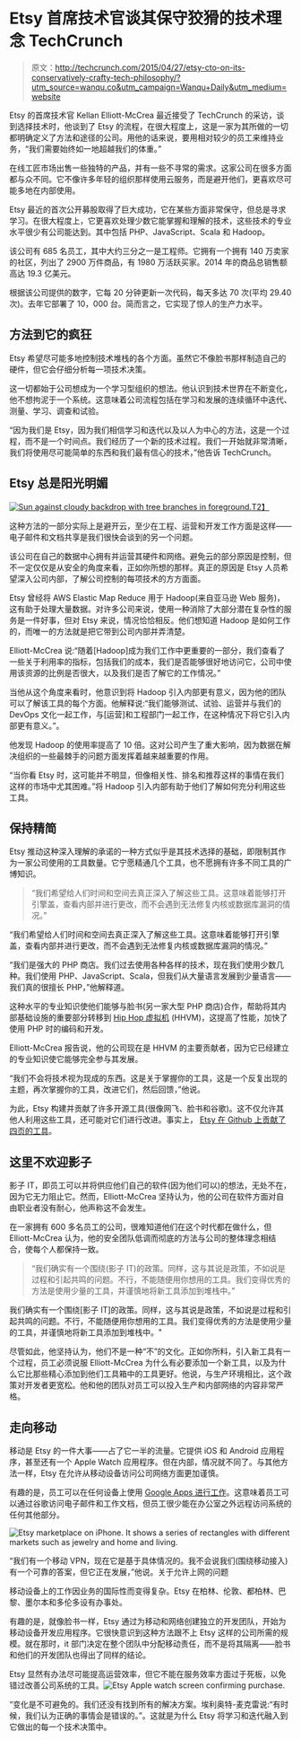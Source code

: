 # Etsy 首席技术官谈其保守狡猾的技术理念 TechCrunch

> 原文：<http://techcrunch.com/2015/04/27/etsy-cto-on-its-conservatively-crafty-tech-philosophy/?utm_source=wanqu.co&utm_campaign=Wanqu+Daily&utm_medium=website>

Etsy 的首席技术官 Kellan Elliott-McCrea 最近接受了 TechCrunch 的采访，谈到选择技术时，他谈到了 Etsy 的流程，在很大程度上，这是一家为其所做的一切都明确定义了方法和途径的公司。用他的话来说，要用相对较少的员工来维持业务，“我们需要始终如一地超越我们的体重。”

在线工匠市场出售一些独特的产品，并有一些不寻常的需求。这家公司在很多方面都与众不同。它不像许多年轻的组织那样使用云服务，而是避开他们，更喜欢尽可能多地在内部使用。

Etsy 最近的首次公开募股取得了巨大成功，它在某些方面非常保守，但总是寻求学习。在很大程度上，它更喜欢处理少数它能掌握和理解的技术，这些技术的专业水平很少有公司能达到。其中包括 PHP、JavaScript、Scala 和 Hadoop。

该公司有 685 名员工，其中大约三分之一是工程师。它拥有一个拥有 140 万卖家的社区，列出了 2900 万件商品，有 1980 万活跃买家。2014 年的商品总销售额高达 19.3 亿美元。

根据该公司提供的数字，它每 20 分钟更新一次代码，每天多达 70 次(平均 29.40 次)。去年它部署了 10，000 台。简而言之，它实现了惊人的生产力水平。

## 方法到它的疯狂

Etsy 希望尽可能多地控制技术堆栈的各个方面。虽然它不像脸书那样制造自己的硬件，但它会仔细分析每一项技术决策。

这一切都始于公司想成为一个学习型组织的想法。他认识到技术世界在不断变化，他不想拘泥于一个系统。这意味着公司流程包括在学习和发展的连续循环中迭代、测量、学习、调查和试验。

“因为我们是 Etsy，因为我们相信学习和迭代以及以人为中心的方法，这是一个过程，而不是一个时间点。我们经历了一个新的技术过程。我们一开始就非常清晰，我们将使用尽可能简单的东西和我们最有信心的技术，”他告诉 TechCrunch。

## Etsy 总是阳光明媚

[![Sun against cloudy backdrop with tree branches in foreground.](img/c54fa99b698f1bced2f40282c32773dd.png)T2】](https://www.flickr.com/photos/infomastern/12694504465/in/photolist-kkLDUD-9q5WqG-7LtFqE-qEyb2w-fq2Gw4-bJQKHX-9Qxy9-s9jHPA-bTQwDc-cxstgf-8CYaAR-31xzYC-qrKaYe-6wJabP-ui23v-8v5yED-f8g7dA-5WJerU-eSqM59-9tztNH-c4kmBf-2hfPS9-FwiCo-8v5yAT-94FYBr-f4QSfg-9TMKG1-7FD8hB-6yubQB-4wDFxz-qaiCAK-q93ARm-bBuytk-fygzQJ-Py7tf-66w6Zs-cnfzhN-eShTps-7gzurS-oWVVzn-rR2pSD-aXRmRn-qrQ7Bs-bBuyxr-nSEaqh-cyEU37-naF3HK-4EfXyB-8qNGyW-5PR8nt)

这种方法的一部分实际上是避开云，至少在工程、运营和开发工作方面是这样——电子邮件和文档共享是我们很快会谈到的另一个问题。

该公司在自己的数据中心拥有并运营其硬件和网络。避免云的部分原因是控制，但不一定仅仅是从安全的角度来看，正如你所想的那样。真正的原因是 Etsy 人员希望深入公司内部，了解公司控制的每项技术的方方面面。

Etsy 曾经将 AWS Elastic Map Reduce 用于 Hadoop(来自亚马逊 Web 服务)，这有助于处理大量数据。对许多公司来说，使用一种消除了大部分潜在复杂性的服务是一件好事，但对 Etsy 来说，情况恰恰相反。他们想知道 Hadoop 是如何工作的，而唯一的方法就是把它带到公司内部并弄清楚。

Elliott-McCrea 说:“随着[Hadoop]成为我们工作中更重要的一部分，我们查看了一些关于利用率的指标，包括我们的成本，我们是否能够很好地访问它，公司中使用该资源的比例是否很大，以及我们是否了解它的工作情况。”

当他从这个角度来看时，他意识到将 Hadoop 引入内部更有意义，因为他的团队可以了解该工具的每个方面。他解释说:“我们能够测试、试验、运营并与我们的 DevOps 文化一起工作，与[运营]和工程部门一起工作，在这种情况下将它引入内部更有意义。”。

他发现 Hadoop 的使用率提高了 10 倍。这对公司产生了重大影响，因为数据在解决组织的一些最棘手的问题方面发挥着越来越重要的作用。

“当你看 Etsy 时，这可能并不明显，但像相关性、排名和推荐这样的事情在我们这样的市场中尤其困难。”将 Hadoop 引入内部有助于他们了解如何充分利用这些工具。

## 保持精简

Etsy 推动这种深入理解的承诺的一种方式似乎是其技术选择的基础，即限制其作为一家公司使用的工具数量。它宁愿精通几个工具，也不愿拥有许多不同工具的广博知识。

> “我们希望给人们时间和空间去真正深入了解这些工具。这意味着能够打开引擎盖，查看内部并进行更改，而不会遇到无法修复内核或数据库漏洞的情况。”

“我们希望给人们时间和空间去真正深入了解这些工具。这意味着能够打开引擎盖，查看内部并进行更改，而不会遇到无法修复内核或数据库漏洞的情况。”

“我们是强大的 PHP 商店。我们过去使用各种各样的技术，现在我们使用少数几种。我们使用 PHP、JavaScript、Scala，但我们从大量语言发展到少量语言——我们真的很擅长 PHP，”他解释道。

这种水平的专业知识使他们能够与脸书(另一家大型 PHP 商店)合作，帮助将其内部基础设施的重要部分转移到 [Hip Hop 虚拟机](https://beta.techcrunch.com/2011/12/09/hiphop-virtual-machine/) (HHVM)，这提高了性能，加快了使用 PHP 时的编码和开发。

Elliott-McCrea 报告说，他的公司现在是 HHVM 的主要贡献者，因为它已经建立的专业知识使它能够完全参与其发展。

“我们不会将技术视为现成的东西。这是关于掌握你的工具，这是一个反复出现的主题，再次掌握你的工具，改进它们，然后回馈，”他说。

为此，Etsy 构建并贡献了许多开源工具(很像网飞、脸书和谷歌)。这不仅允许其他人利用这些工具，还可能对它们进行改进。事实上， [Etsy 在 Github 上贡献了四页的工具](https://github.com/etsy?page=1)。

## 这里不欢迎影子

影子 IT，即员工可以并将供应他们自己的软件(因为他们可以)的想法，无处不在，因为它无力阻止它。然而，Elliott-McCrea 坚持认为，他的公司在软件方面对自由职业者没有耐心，他声称这不会发生。

在一家拥有 600 多名员工的公司，很难知道他们在这个时代都在做什么，但 Elliott-McCrea 认为，他的安全团队低调而彻底的方法与公司的整体理念相结合，使每个人都保持一致。

> “我们确实有一个围绕(影子 IT)的政策。同样，这与其说是政策，不如说是过程和引起共鸣的问题。不行，不能随便用你想用的工具。我们变得优秀的方法是使用少量的工具，并谨慎地将新工具添加到堆栈中。”

我们确实有一个围绕[影子 IT]的政策。同样，这与其说是政策，不如说是过程和引起共鸣的问题。不行，不能随便用你想用的工具。我们变得优秀的方法是使用少量的工具，并谨慎地将新工具添加到堆栈中。"

尽管如此，他坚持认为，他们不是一种“不”的文化。正如你所料，引入新工具有一个过程，员工必须说服 Elliott-McCrea 为什么有必要添加一个新工具，以及为什么它比那些精心添加到他们工具箱中的工具更好。他说，与生产环境相比，这个政策对开发者更宽松。他和他的团队对员工可以投入生产和内部网络的内容非常严格。

## 走向移动

移动是 Etsy 的一件大事——占了它一半的流量。它提供 iOS 和 Android 应用程序，甚至还有一个 Apple Watch 应用程序。但在内部，情况就不同了。与其他方法一样，Etsy 在允许从移动设备访问公司网络方面更加谨慎。

有趣的是，员工可以在任何设备上使用 [Google Apps 进行工作](https://www.google.com/work/apps/business/)。这意味着员工可以通过谷歌访问电子邮件和工作文档，但员工很少能在办公室之外远程访问系统的任何其他部分。

![Etsy marketplace on iPhone. It shows a series of rectangles with different markets such as jewelry and home and living.](img/40aea8278ae28ba16ae531e77c13f840.png)

“我们有一个移动 VPN，现在它是基于具体情况的。我不会说我们(围绕移动接入)有一个可靠的答案，但它正在发展，”他说。关于允许上网的问题

移动设备上的工作因业务的国际性而变得复杂。Etsy 在柏林、伦敦、都柏林、巴黎、墨尔本和多伦多设有办事处。

有趣的是，就像脸书一样，Etsy 通过为移动和网络创建独立的开发团队，开始为移动设备开发应用程序。它很快意识到这种方法跟不上 Etsy 这样的公司所需的规模。就在那时，it 部门决定在整个团队中分配移动责任，而不是将其隔离——脸书和他们的开发团队也得出了同样的结论。

Etsy 显然有办法尽可能提高运营效率，但它不能在服务效率方面过于死板，以免错过改善公司系统的工具。![Etsy Apple watch screen confirming purchase.](img/d4141e3826ebfac1c443de8b453f48e6.png)

“变化是不可避免的。我们还没有找到所有的解决方案。埃利奥特-麦克雷说:“有时候，我们认为正确的事情会是错误的。”。这就是为什么 Etsy 将学习和迭代融入到它做出的每一个技术决策中。